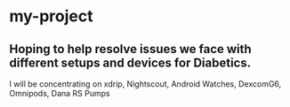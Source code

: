 # my-project

## Hoping to help resolve issues we face with different setups and devices for Diabetics.
I will be concentrating on xdrip, Nightscout, Android Watches, DexcomG6, Omnipods, Dana RS Pumps

